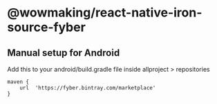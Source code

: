 # @wowmaking/react-native-iron-source-fyber

## Manual setup for Android
Add this to your android/build.gradle file inside allproject > repositories

```
maven {
    url  'https://fyber.bintray.com/marketplace'
}
```
